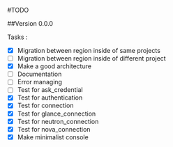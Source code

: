 #TODO

##Version 0.0.0

Tasks :

- [X] Migration between region inside of same projects
- [ ] Migration between region inside of different project
- [X] Make a good architecture
- [ ] Documentation
- [ ] Error managing
- [ ] Test for ask_credential
- [X] Test for authentication
- [X] Test for connection
- [X] Test for glance_connection
- [X] Test for neutron_connection
- [X] Test for nova_connection
- [X] Make minimalist console
